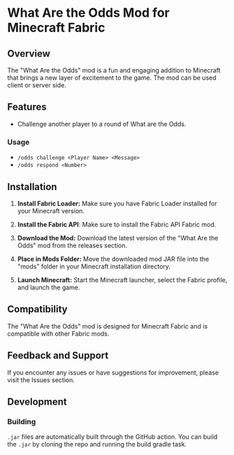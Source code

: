 # What Are the Odds Mod for Minecraft Fabric

## Overview

The "What Are the Odds" mod is a fun and engaging addition to Minecraft that brings a new layer of excitement to the
game. The mod can be used client or server side.

## Features

- Challenge another player to a round of What are the Odds.

### Usage

- `/odds challenge <Player Name> <Message>`
- `/odds respond <Number>`

## Installation

1. **Install Fabric Loader:** Make sure you have Fabric Loader installed for your Minecraft version.
2. **Install the Fabric API**: Make sure to install the Fabric API Fabric mod.

2. **Download the Mod:** Download the latest version of the "What Are the Odds" mod from the releases section.

3. **Place in Mods Folder:** Move the downloaded mod JAR file into the "mods" folder in your Minecraft installation
   directory.

4. **Launch Minecraft:** Start the Minecraft launcher, select the Fabric profile, and launch the game.

## Compatibility

The "What Are the Odds" mod is designed for Minecraft Fabric and is compatible with other Fabric mods.

## Feedback and Support

If you encounter any issues or have suggestions for improvement, please visit
the Issues section.

## Development

### Building

`.jar` files are automatically built through the GitHub action. You can build the `.jar` by cloning the repo and
running the build gradle task.